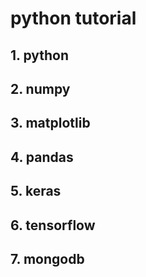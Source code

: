 # python tutorial
## 1. python
## 2. numpy
## 3. matplotlib
## 4. pandas
## 5. keras
## 6. tensorflow
## 7. mongodb
